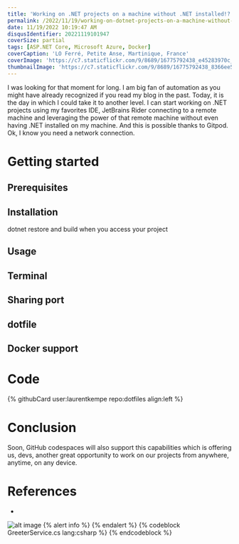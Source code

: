 ```yaml
---
title: 'Working on .NET projects on a machine without .NET installed!?!'
permalink: /2022/11/19/working-on-dotnet-projects-on-a-machine-without-dotnet-installed/
date: 11/19/2022 10:19:47 AM
disqusIdentifier: 20221119101947
coverSize: partial
tags: [ASP.NET Core, Microsoft Azure, Docker]
coverCaption: 'LO Ferré, Petite Anse, Martinique, France'
coverImage: 'https://c7.staticflickr.com/9/8689/16775792438_e45283970c_h.jpg'
thumbnailImage: 'https://c7.staticflickr.com/9/8689/16775792438_8366ee5732_q.jpg'
---
```

I was looking for that moment for long. I am big fan of automation as you might have already recognized if you read my blog in the past.
Today, it is the day in which I could take it to another level. I can start working on .NET projects using my favorites IDE, JetBrains Rider connecting to a remote machine and leveraging the power of that remote machine without even having .NET installed on my machine. And this is possible thanks to Gitpod. Ok, I know you need a network connection.

<!-- more -->

# Getting started

## Prerequisites

## Installation

dotnet restore and build when you access your project

## Usage

## Terminal

## Sharing port

## dotfile

## Docker support

# Code
<p></p>
{% githubCard user:laurentkempe repo:dotfiles align:left %}

# Conclusion

Soon, GitHub codespaces will also support this capabilities which is offering us, devs, another great opportunity to work on our projects from anywhere, anytime, on any device.

# References

* 

![alt image](https://live.staticflickr.com/65535/49566323082_e1817988c2_c.jpg)
{% alert info %}
{% endalert %}
{% codeblock GreeterService.cs lang:csharp %}
{% endcodeblock %}
